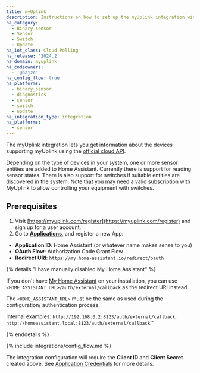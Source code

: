 ```yaml
---
title: myUplink
description: Instructions on how to set up the myUplink integration within Home Assistant.
ha_category:
  - Binary sensor
  - Sensor
  - Switch
  - Update
ha_iot_class: Cloud Polling
ha_release: '2024.2'
ha_domain: myuplink
ha_codeowners:
  - '@pajzo'
ha_config_flow: true
ha_platforms:
  - binary_sensor
  - diagnostics
  - sensor
  - switch
  - update
ha_integration_type: integration
ha_platforms:
  - sensor
---
```


The myUplink integration lets you get information about the devices supporting myUplink using the [official cloud API](https://dev.myuplink.com).

Depending on the type of devices in your system, one or more sensor entities are added to Home Assistant. Currently there is support for reading sensor states. There is also support for switches if suitable entities are discovered in the system. Note that you may need a valid subscription with MyUplink to allow controlling your equipment with switches.

## Prerequisites

1. Visit [https://myuplink.com/register](https://myuplink.com/register) and sign up for a user account.
2. Go to [**Applications**](https://dev.myuplink.com/apps), and register a new App:

- **Application ID**: Home Assistant (or whatever name makes sense to you)
- **OAuth Flow**: Authorization Code Grant Flow
- **Redirect URI**: `https://my.home-assistant.io/redirect/oauth`

{% details "I have manually disabled My Home Assistant" %}

If you don't have [My Home Assistant](/integrations/my) on your installation,
you can use `<HOME_ASSISTANT_URL>/auth/external/callback` as the redirect URI
instead.

The `<HOME_ASSISTANT_URL>` must be the same as used during the configuration/
authentication process.

Internal examples: `http://192.168.0.2:8123/auth/external/callback`, `http://homeassistant.local:8123/auth/external/callback`."

{% enddetails %}

{% include integrations/config_flow.md %}

The integration configuration will require the **Client ID** and **Client Secret** created above. See [Application Credentials](/integrations/application_credentials) for more details.

